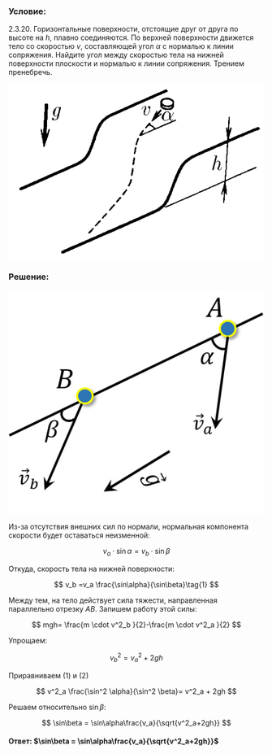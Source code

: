 ###  Условие:

$2.3.20.$ Горизонтальные поверхности, отстоящие друг от друга по высоте на $h$, плавно соединяются. По верхней поверхности движется тело со скоростью $v$, составляющей угол $\alpha$ с нормалью к линии сопряжения. Найдите угол между скоростью тела на нижней поверхности плоскости и нормалью к линии сопряжения. Трением пренебречь.

![К задаче $2.3.20$|524x357, 35%](../../img/2.3.20/2.3.20.png)

###  Решение:

![|523x457, 35%](../../img/2.3.20/sol.jpg)

Из-за отсутствия внешних сил по нормали, нормальная компонента скорости будет оставаться неизменной:

$$
v_a \cdot\sin\alpha =v_b \cdot\sin\beta
$$

Откуда, скорость тела на нижней поверхности:

$$
v_b =v_a \frac{\sin\alpha}{\sin\beta}\tag{1}
$$

Между тем, на тело действует сила тяжести, направленная параллельно отрезку $AB$. Запишем работу этой силы:

$$
mgh= \frac{m \cdot v^2_b }{2}-\frac{m \cdot v^2_a }{2}
$$

Упрощаем:

$$
v^2_b= v^2_a + 2gh\tag{2}
$$

Приравниваем $(1)$ и $(2)$

$$
v^2_a \frac{\sin^2 \alpha}{\sin^2 \beta}= v^2_a + 2gh
$$

Решаем относительно $\sin\beta$:

$$
\sin\beta = \sin\alpha\frac{v_a}{\sqrt{v^2_a+2gh}}
$$

#### Ответ: $\sin\beta = \sin\alpha\frac{v_a}{\sqrt{v^2_a+2gh}}$